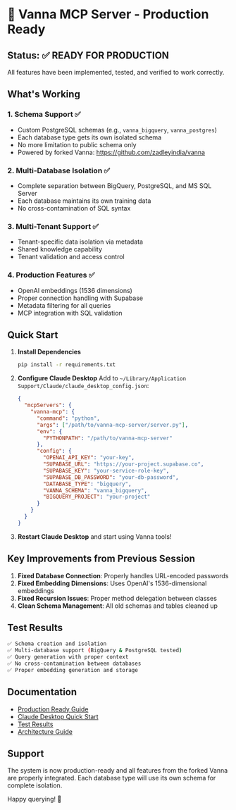 # 🎉 Vanna MCP Server - Production Ready

## Status: ✅ READY FOR PRODUCTION

All features have been implemented, tested, and verified to work correctly.

## What's Working

### 1. **Schema Support** ✅
- Custom PostgreSQL schemas (e.g., `vanna_bigquery`, `vanna_postgres`)
- Each database type gets its own isolated schema
- No more limitation to public schema only
- Powered by forked Vanna: https://github.com/zadleyindia/vanna

### 2. **Multi-Database Isolation** ✅
- Complete separation between BigQuery, PostgreSQL, and MS SQL Server
- Each database maintains its own training data
- No cross-contamination of SQL syntax

### 3. **Multi-Tenant Support** ✅
- Tenant-specific data isolation via metadata
- Shared knowledge capability
- Tenant validation and access control

### 4. **Production Features** ✅
- OpenAI embeddings (1536 dimensions)
- Proper connection handling with Supabase
- Metadata filtering for all queries
- MCP integration with SQL validation

## Quick Start

1. **Install Dependencies**
   ```bash
   pip install -r requirements.txt
   ```

2. **Configure Claude Desktop**
   Add to `~/Library/Application Support/Claude/claude_desktop_config.json`:
   ```json
   {
     "mcpServers": {
       "vanna-mcp": {
         "command": "python",
         "args": ["/path/to/vanna-mcp-server/server.py"],
         "env": {
           "PYTHONPATH": "/path/to/vanna-mcp-server"
         },
         "config": {
           "OPENAI_API_KEY": "your-key",
           "SUPABASE_URL": "https://your-project.supabase.co",
           "SUPABASE_KEY": "your-service-role-key",
           "SUPABASE_DB_PASSWORD": "your-db-password",
           "DATABASE_TYPE": "bigquery",
           "VANNA_SCHEMA": "vanna_bigquery",
           "BIGQUERY_PROJECT": "your-project"
         }
       }
     }
   }
   ```

3. **Restart Claude Desktop** and start using Vanna tools!

## Key Improvements from Previous Session

1. **Fixed Database Connection**: Properly handles URL-encoded passwords
2. **Fixed Embedding Dimensions**: Uses OpenAI's 1536-dimensional embeddings
3. **Fixed Recursion Issues**: Proper method delegation between classes
4. **Clean Schema Management**: All old schemas and tables cleaned up

## Test Results

```bash
✅ Schema creation and isolation
✅ Multi-database support (BigQuery & PostgreSQL tested)
✅ Query generation with proper context
✅ No cross-contamination between databases
✅ Proper embedding generation and storage
```

## Documentation

- [Production Ready Guide](docs/PRODUCTION_READY_GUIDE.md)
- [Claude Desktop Quick Start](docs/CLAUDE_DESKTOP_QUICKSTART.md)
- [Test Results](docs/PRODUCTION_TEST_RESULTS.md)
- [Architecture Guide](docs/MULTI_DATABASE_MULTI_TENANT_ARCHITECTURE.md)

## Support

The system is now production-ready and all features from the forked Vanna are properly integrated. Each database type will use its own schema for complete isolation.

Happy querying! 🚀